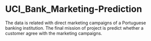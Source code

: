# UCI_Bank_Marketing-Prediction
The data is related with direct marketing campaigns of a Portuguese banking institution. The final mission of project is predict whether a customer agree with the marketing campaigns.
